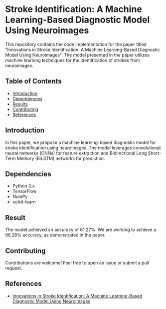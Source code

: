 # Stroke Identification: A Machine Learning-Based Diagnostic Model Using Neuroimages

This repository contains the code implementation for the paper titled "Innovations in Stroke Identification: A Machine Learning-Based Diagnostic Model Using Neuroimages". The model presented in the paper utilizes machine learning techniques for the identification of strokes from neuroimages.

## Table of Contents
- [Introduction](#introduction)
- [Dependencies](#dependencies)
- [Results](#results)
- [Contributing](#contributing)
- [References](#references)
  
## Introduction
In this paper, we propose a machine learning-based diagnostic model for stroke identification using neuroimages. The model leverages convolutional neural networks (CNNs) for feature extraction and Bidirectional Long Short-Term Memory (BiLSTM) networks for prediction.

## Dependencies
- Python 3.x
- TensorFlow
- NumPy
- scikit-learn

## Result
The model achieved an accuracy of 61.27%. We are working to achieve a 96.28% accuracy, as demonstrated in the paper.

## Contributing
Contributions are welcome! Feel free to open an issue or submit a pull request.

## References
- [Innovations in Stroke Identification: A Machine
 Learning-Based Diagnostic Model
 Using Neuroimages](https://ieeexplore.ieee.org/document/10445193)
